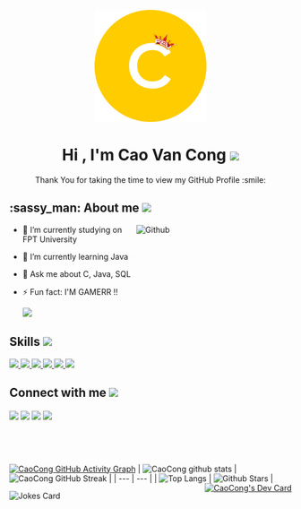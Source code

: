 <p align="center">
    <img width="200" src="https://github.com/caocong2404/caocong2404/blob/main/avt-01-01-01.png">
</p>
<h1 align="center">Hi , I'm Cao Van Cong <img src="https://media.giphy.com/media/hvRJCLFzcasrR4ia7z/giphy.gif" width="33"></h1>
<p align='center'>
</p>

<div size='20px' align="center"> Thank You for taking the time to view my GitHub Profile :smile: 
</div>

<h2> :sassy_man:  About me
<img src = "https://media0.giphy.com/media/KDDpcKigbfFpnejZs6/giphy.gif?cid=ecf05e47oy6f4zjs8g1qoiystc56cu7r9tb8a1fe76e05oty&rid=giphy.gif" width = 100px></h2>

<img width="55%" align="right" alt="Github" src="https://raw.githubusercontent.com/onimur/.github/master/.resources/git-header.svg" />

- 🔭 I’m currently studying on  FPT University
  
- 🌱 I’m currently learning Java
  
- 💬 Ask me about C, Java, SQL
  
- ⚡ Fun fact: I'M GAMERR !! <p> <img src = "https://cdn-icons-png.flaticon.com/512/686/686589.png" width=40px> </p>

<h2> Skills <img src = "https://media2.giphy.com/media/QssGEmpkyEOhBCb7e1/giphy.gif?cid=ecf05e47a0n3gi1bfqntqmob8g9aid1oyj2wr3ds3mg700bl&rid=giphy.gif" width = 32px> </h2>
<a href=> <img width ='32px' src ='https://icon-library.com/images/icon-java/icon-java-6.jpg'> </a>
<a href=> <img width ='32px' src ='https://raw.githubusercontent.com/rahulbanerjee26/githubAboutMeGenerator/main/icons/javascript.svg'> </a>
<a href=> <img width ='32px' src ='https://raw.githubusercontent.com/rahulbanerjee26/githubAboutMeGenerator/main/icons/c.svg'> </a>
<a href=> <img width ='32px' src ='https://raw.githubusercontent.com/rahulbanerjee26/githubAboutMeGenerator/main/icons/css.svg'> </a>
<a href=> <img width ='32px' src ='https://raw.githubusercontent.com/rahulbanerjee26/githubAboutMeGenerator/main/icons/html.svg'> </a>
<a href=> <img width ='32px' src ='https://raw.githubusercontent.com/rahulbanerjee26/githubAboutMeGenerator/main/icons/csharp.svg'> </a>


<h2> Connect with me <img src='https://raw.githubusercontent.com/ShahriarShafin/ShahriarShafin/main/Assets/handshake.gif' width="100px"> </h2>

<a href = 'https://www.facebook.com/cong.cao.jvun12h'> <img width = '32px' align= 'center' src="https://cdn-icons-png.flaticon.com/512/5968/5968764.png"/></a> 
<a href = 'https://twitter.com/CaoCong2404'> <img width = '32px' align= 'center' src="https://raw.githubusercontent.com/rahulbanerjee26/githubAboutMeGenerator/main/icons/twitter.svg"/></a> 
<a href = 'https://github.com/caocong2404'> <img width = '32px' align= 'center' src="https://raw.githubusercontent.com/rahulbanerjee26/githubAboutMeGenerator/main/icons/github.svg"/></a>
<a href = 'https://www.youtube.com/channel/UC37m2JETWFj9a1Mw6l5fUWA'> <img width = '32px' align= 'center' 
src="https://cdn-icons-png.flaticon.com/512/187/187209.png"/></a>

  
<br>
<br>
  <br>
  
  
[![CaoCong GitHub Activity Graph](https://activity-graph.herokuapp.com/graph?username=caocong2404&theme=tokyonight)](https://git.io/praveenscience)
| ![CaoCong github stats](https://github-readme-stats.vercel.app/api?username=caocong2404&show_icons=true&theme=tokyonight) | ![CaoCong GitHub Streak](https://github-readme-streak-stats.herokuapp.com/?user=caocong2404&theme=tokyonight) |
| --- | --- |
| ![Top Langs](https://github-readme-stats.vercel.app/api/top-langs/?username=caocong2404&theme=tokyonight) | ![Github Stars](https://github-readme-stats.vercel.app/api?username=caocong2404&show_icons=true&locale=en&count_private=true&hide_rank=true&custom_title=My%20GitHub%20Stats&disable_animations=true&theme=tokyonight) |
<a style="float:right" href="https://app.daily.dev/caocong2404"><img src="https://api.daily.dev/devcards/61fa7c9675214b90a8e112c7c88ee20f.png?r=0bz" width="400" alt="CaoCong's Dev Card"/></a>

![Jokes Card](https://readme-jokes.vercel.app/api?theme=tokyonight)


<br>
